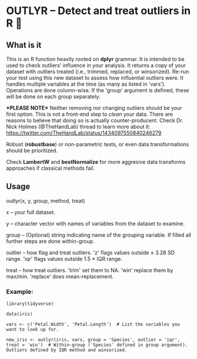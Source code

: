 # **OUTLYR – Detect and treat outliers in R** :rocket:

## What is it

This is an R function heavily rooted on **dplyr** grammar. It is intended to be used to check outliers' influence in your analysis. It returns a copy of your dataset with outliers treated (i.e., trimmed, replaced, or winsorized). Re-run your test using this new dataset to assess how influential outliers were. It handles multiple variables at the time (as many as listed in 'vars'). Operations are done column-wise. If the 'group' argument is defined, these will be done on each group separately. 

**\*PLEASE NOTE\*** Neither removing nor changing outliers should be your first option. This is not a front-end step to *clean* your data. There are reasons to believe that doing so is actually counter-producent. Check Dr. Nick Holmes (@TheHandLab) thread to learn more about it: https://twitter.com/TheHandLab/status/1434097550840246279

Robust (**robustbase**) or non-parametric tests, or even data transformations should be prioritized. 

Check **LambertW** and **bestNormalize** for more aggresive data transforms approaches if classical methods fail.

## Usage

outlyr(x, y, group, method, treat) 

 x – your full dataset. 
 
 y – character vector with names of variables from the dataset to examine.
 
 group – (Optional) string indicating name of the grouping variable. If filled all further steps are done within-group.
 
 outlier – how flag and treat outliers. 'z' flags values outside ± 3.28 SD range. 'iqr' flags values outside 1.5 * IQR range.
 
 treat – how treat outliers. 'trim' set them to NA. 'win' replace them by max/min. 'replace' does mean-replacement.
 
 ### Example:

    library(tidyverse)
    
    data(iris)

    vars <- c('Petal.Width', 'Petal.Length')  # List the variables you want to look up for.

    new_iris <- outlyr(iris, vars, group = 'Species', outlier = 'iqr', treat = 'win')  # Within-group ('Species' defined in group argument). Outliers defined by IQR method and winsorized. 
 
